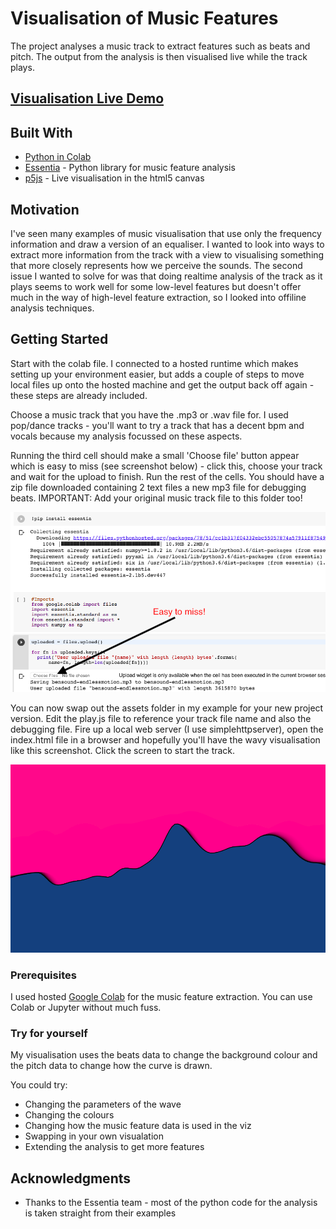 # Visualisation of Music Features

The project analyses a music track to extract features such as beats and pitch. The output from the analysis is then visualised live while the track plays. 

## [Visualisation Live Demo](https://parfy.github.io/Live%20Demos/Audio%20Wave%20Viz/index.html)

## Built With

* [Python in Colab](https://colab.research.google.com/)
* [Essentia](https://essentia.upf.edu/) - Python library for music feature analysis
* [p5js](https://p5js.org/) - Live visualisation in the html5 canvas

## Motivation

I've seen many examples of music visualisation that use only the frequency information and draw a version of an equaliser. I wanted to look into ways to extract more information from the track with a view to visualising something that more closely represents how we perceive the sounds. 
The second issue I wanted to solve for was that doing realtime analysis of the track as it plays seems to work well for some low-level features but doesn't offer much in the way of high-level feature extraction, so I looked into offiline analysis techniques. 

## Getting Started

Start with the colab file. I connected to a hosted runtime which makes setting up your environment easier, but adds a couple of steps to move local files up onto the hosted machine and get the output back off again - these steps are already included.

Choose a music track that you have the .mp3 or .wav file for. I used pop/dance tracks - you'll want to try a track that has a decent bpm and vocals because my analysis focussed on these aspects. 

Running the third cell should make a small 'Choose file' button appear which is easy to miss (see screenshot below) - click this, choose your track and wait for the upload to finish. Run the rest of the cells. You should have a zip file downloaded containing 2 text files a new mp3 file for debugging beats. IMPORTANT: Add your original music track file to this folder too!


![screenshot](/ColabScreenshot.png)


You can now swap out the assets folder in my example for your new project version. Edit the play.js file to reference your track file name and also the debugging file. Fire up a local web server (I use simplehttpserver), open the index.html file in a browser and hopefully you'll have the wavy visualisation like this screenshot. Click the screen to start the track. 


![The Viz](/AudioWaveScreenshot.png)

### Prerequisites

I used hosted [Google Colab](https://research.google.com/colaboratory/faq.html) for the music feature extraction. You can use Colab or Jupyter without much fuss.

### Try for yourself

My visualisation uses the beats data to change the background colour and the pitch data to change how the curve is drawn.

You could try:

* Changing the parameters of the wave
* Changing the colours 
* Changing how the music feature data is used in the viz
* Swapping in your own visualation
* Extending the analysis to get more features

## Acknowledgments

* Thanks to the Essentia team - most of the python code for the analysis is taken straight from their examples


